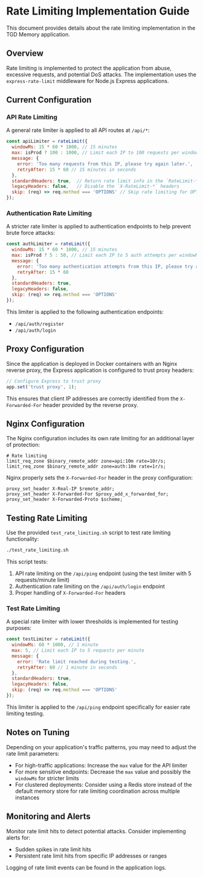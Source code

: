 # Rate Limiting Implementation Guide

This document provides details about the rate limiting implementation in the TGD Memory application.

## Overview

Rate limiting is implemented to protect the application from abuse, excessive requests, and potential DoS attacks. The implementation uses the `express-rate-limit` middleware for Node.js Express applications.

## Current Configuration

### API Rate Limiting

A general rate limiter is applied to all API routes at `/api/*`:

```javascript
const apiLimiter = rateLimit({
  windowMs: 15 * 60 * 1000, // 15 minutes
  max: isProd ? 100 : 1000, // Limit each IP to 100 requests per windowMs in production, 1000 in development
  message: {
    error: 'Too many requests from this IP, please try again later.',
    retryAfter: 15 * 60 // 15 minutes in seconds
  },
  standardHeaders: true,  // Return rate limit info in the `RateLimit-*` headers
  legacyHeaders: false,   // Disable the `X-RateLimit-*` headers
  skip: (req) => req.method === 'OPTIONS' // Skip rate limiting for OPTIONS (preflight) requests
});
```

### Authentication Rate Limiting

A stricter rate limiter is applied to authentication endpoints to help prevent brute force attacks:

```javascript
const authLimiter = rateLimit({
  windowMs: 15 * 60 * 1000, // 15 minutes
  max: isProd ? 5 : 50, // Limit each IP to 5 auth attempts per windowMs in production, 50 in development
  message: {
    error: 'Too many authentication attempts from this IP, please try again later.',
    retryAfter: 15 * 60
  },
  standardHeaders: true,
  legacyHeaders: false,
  skip: (req) => req.method === 'OPTIONS'
});
```

This limiter is applied to the following authentication endpoints:
- `/api/auth/register`
- `/api/auth/login`

## Proxy Configuration

Since the application is deployed in Docker containers with an Nginx reverse proxy, the Express application is configured to trust proxy headers:

```javascript
// Configure Express to trust proxy
app.set('trust proxy', 1);
```

This ensures that client IP addresses are correctly identified from the `X-Forwarded-For` header provided by the reverse proxy.

## Nginx Configuration

The Nginx configuration includes its own rate limiting for an additional layer of protection:

```nginx
# Rate limiting
limit_req_zone $binary_remote_addr zone=api:10m rate=10r/s;
limit_req_zone $binary_remote_addr zone=auth:10m rate=1r/s;
```

Nginx properly sets the `X-Forwarded-For` header in the proxy configuration:

```nginx
proxy_set_header X-Real-IP $remote_addr;
proxy_set_header X-Forwarded-For $proxy_add_x_forwarded_for;
proxy_set_header X-Forwarded-Proto $scheme;
```

## Testing Rate Limiting

Use the provided `test_rate_limiting.sh` script to test rate limiting functionality:

```bash
./test_rate_limiting.sh
```

This script tests:
1. API rate limiting on the `/api/ping` endpoint (using the test limiter with 5 requests/minute limit)
2. Authentication rate limiting on the `/api/auth/login` endpoint
3. Proper handling of `X-Forwarded-For` headers

### Test Rate Limiting

A special rate limiter with lower thresholds is implemented for testing purposes:

```javascript
const testLimiter = rateLimit({
  windowMs: 60 * 1000, // 1 minute
  max: 5, // Limit each IP to 5 requests per minute
  message: {
    error: 'Rate limit reached during testing.',
    retryAfter: 60 // 1 minute in seconds
  },
  standardHeaders: true,
  legacyHeaders: false,
  skip: (req) => req.method === 'OPTIONS'
});
```

This limiter is applied to the `/api/ping` endpoint specifically for easier rate limiting testing.

## Notes on Tuning

Depending on your application's traffic patterns, you may need to adjust the rate limit parameters:

- For high-traffic applications: Increase the `max` value for the API limiter
- For more sensitive endpoints: Decrease the `max` value and possibly the `windowMs` for stricter limits
- For clustered deployments: Consider using a Redis store instead of the default memory store for rate limiting coordination across multiple instances

## Monitoring and Alerts

Monitor rate limit hits to detect potential attacks. Consider implementing alerts for:
- Sudden spikes in rate limit hits
- Persistent rate limit hits from specific IP addresses or ranges

Logging of rate limit events can be found in the application logs.
